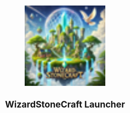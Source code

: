 <p align="center"><img src="../src/assets/images/icon.png" alt="icon-launcher"></p>

<h1 align="center">WizardStoneCraft Launcher</h1>



